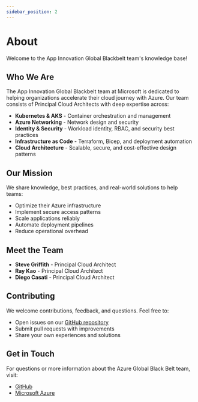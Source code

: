 ```yaml
---
sidebar_position: 2
---
```


# About

Welcome to the App Innovation Global Blackbelt team's knowledge base!

## Who We Are

The App Innovation Global Blackbelt team at Microsoft is dedicated to helping organizations accelerate their cloud journey with Azure. Our team consists of Principal Cloud Architects with deep expertise across:

- **Kubernetes & AKS** - Container orchestration and management
- **Azure Networking** - Network design and security
- **Identity & Security** - Workload identity, RBAC, and security best practices
- **Infrastructure as Code** - Terraform, Bicep, and deployment automation
- **Cloud Architecture** - Scalable, secure, and cost-effective design patterns

## Our Mission

We share knowledge, best practices, and real-world solutions to help teams:

- Optimize their Azure infrastructure
- Implement secure access patterns
- Scale applications reliably
- Automate deployment pipelines
- Reduce operational overhead

## Meet the Team

- **Steve Griffith** - Principal Cloud Architect
- **Ray Kao** - Principal Cloud Architect
- **Diego Casati** - Principal Cloud Architect

## Contributing

We welcome contributions, feedback, and questions. Feel free to:

- Open issues on our [GitHub repository](https://github.com/appdevgbb/gbb-blog)
- Submit pull requests with improvements
- Share your own experiences and solutions

## Get in Touch

For questions or more information about the Azure Global Black Belt team, visit:

- [GitHub](https://github.com/appdevgbb)
- [Microsoft Azure](https://azure.microsoft.com/)
